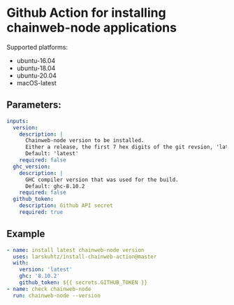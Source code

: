 # Github Action for installing chainweb-node applications

Supported platforms:

* ubuntu-16.04
* ubuntu-18.04
* ubuntu-20.04
* macOS-latest

## Parameters:

```yml
inputs:
  version:
    description: |
      Chainweb-node version to be installed.
      Either a release, the first 7 hex digits of the git revsion, 'latest', or 'master'.
      Default: 'latest'
    required: false
  ghc_version:
    description: |
      GHC compiler version that was used for the build.
      Default: ghc-8.10.2
    required: false
  github_token:
    description: Github API secret
    required: true
```

## Example

```yml
- name: install latest chainweb-node version
  uses: larskuhtz/install-chainweb-action@master
  with:
    version: 'latest'
    ghc: '8.10.2'
    github_token: ${{ secrets.GITHUB_TOKEN }}
- name: check chainweb-node
  run: chainweb-node --version
```
